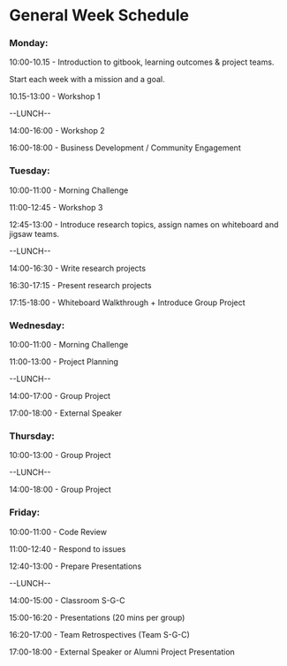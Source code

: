 # General Week Schedule

### Monday:

10:00-10.15 - Introduction to gitbook, learning outcomes & project teams.

Start each week with a mission and a goal.

10.15-13:00 - Workshop 1

--LUNCH--

14:00-16:00 - Workshop 2

16:00-18:00 - Business Development / Community Engagement

### Tuesday:

10:00-11:00 - Morning Challenge

11:00-12:45 - Workshop 3

12:45-13:00 - Introduce research topics, assign names on whiteboard and jigsaw teams.

--LUNCH--

14:00-16:30 - Write research projects

16:30-17:15 - Present research projects

17:15-18:00 - Whiteboard Walkthrough + Introduce Group Project

### Wednesday:

10:00-11:00 - Morning Challenge

11:00-13:00 - Project Planning

--LUNCH--

14:00-17:00 - Group Project

17:00-18:00 - External Speaker

### Thursday:

10:00-13:00 - Group Project

--LUNCH--

14:00-18:00 - Group Project

### Friday:

10:00-11:00 - Code Review

11:00-12:40 - Respond to issues

12:40-13:00 - Prepare Presentations

--LUNCH--

14:00-15:00 - Classroom S-G-C

15:00-16:20 - Presentations (20 mins per group)

16:20-17:00 - Team Retrospectives (Team S-G-C)

17:00-18:00 - External Speaker or Alumni Project Presentation
